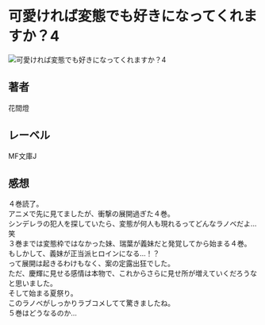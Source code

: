 # 可愛ければ変態でも好きになってくれますか？4

![可愛ければ変態でも好きになってくれますか？4](https://i.imgur.com/zfLGyZg.png)

## 著者

花間燈

## レーベル

MF文庫J

## 感想

４巻読了。  
アニメで先に見てましたが、衝撃の展開過ぎた４巻。  
シンデレラの犯人を探していたら、変態が何人も現れるってどんなラノベだよ…笑  
３巻までは変態枠ではなかった妹、瑞葉が義妹だと発覚してから始まる４巻。  
もしかして、義妹が正当派ヒロインになる…！？  
って展開は起きるわけもなく、案の定露出狂でした。  
ただ、慶輝に見せる感情は本物で、これからさらに見せ所が増えていくだろうなと思いました。  
そして始まる夏祭り。  
このラノベがしっかりラブコメしてて驚きましたね。  
５巻はどうなるのか…  
